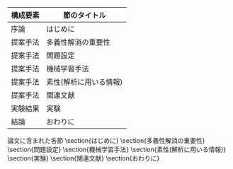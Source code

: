 構成要素 | 節のタイトル
 --- | --- 
序論 | はじめに
提案手法 | 多義性解消の重要性
提案手法 | 問題設定
提案手法 | 機械学習手法
提案手法 | 素性(解析に用いる情報)
提案手法 | 関連文献
実験結果 | 実験
結論 | おわりに

論文に含まれた各節
\section{はじめに}
\section{多義性解消の重要性}
\section{問題設定}
\section{機械学習手法}
\section{素性(解析に用いる情報)}
\section{実験}
\section{関連文献}
\section{おわりに}
